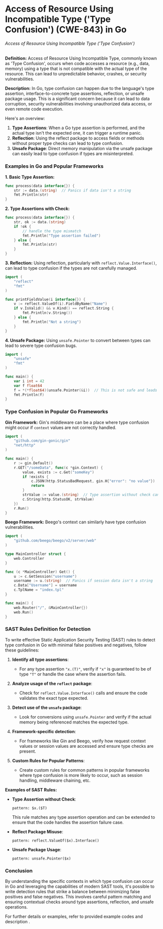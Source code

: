 # Access of Resource Using Incompatible Type ('Type Confusion') (CWE-843) in Go

###### Access of Resource Using Incompatible Type ('Type Confusion')

**Definition:**
Access of Resource Using Incompatible Type, commonly known as 'Type Confusion', occurs when code accesses a resource (e.g., data, memory) using a type that is not compatible with the actual type of the resource. This can lead to unpredictable behavior, crashes, or security vulnerabilities.

**Description:**
In Go, type confusion can happen due to the language's type assertion, interface-to-concrete type assertions, reflection, or unsafe package usage. This is a significant concern because it can lead to data corruption, security vulnerabilities involving unauthorized data access, or even remote code execution.

Here's an overview:

1. **Type Assertions**: When a Go type assertion is performed, and the actual type isn't the expected one, it can trigger a runtime panic.
2. **Reflection**: Using the reflect package to access fields or methods without proper type checks can lead to type confusion.
3. **Unsafe Package**: Direct memory manipulation via the unsafe package can easily lead to type confusion if types are misinterpreted.

### Examples in Go and Popular Frameworks

**1. Basic Type Assertion:**
```go
func process(data interface{}) {
    str := data.(string)  // Panics if data isn't a string
    fmt.Println(str)
}
```

**2. Type Assertions with Check:**
```go
func process(data interface{}) {
    str, ok := data.(string)
    if !ok {
        // handle the type mismatch
        fmt.Println("Type assertion failed")
    } else {
        fmt.Println(str)
    }
}
```

**3. Reflection:**
Using reflection, particularly with `reflect.Value.Interface()`, can lead to type confusion if the types are not carefully managed.
```go
import (
    "reflect"
    "fmt"
)

func printFieldValue(i interface{}) {
    v := reflect.ValueOf(i).FieldByName("Name")
    if v.IsValid() && v.Kind() == reflect.String {
        fmt.Println(v.String())
    } else {
        fmt.Println("Not a string")
    }
}
```

**4. Unsafe Package:**
Using `unsafe.Pointer` to convert between types can lead to severe type confusion bugs.
```go
import (
    "unsafe"
    "fmt"
)

func main() {
    var i int = 42
    var f float64
    f = *(*float64)(unsafe.Pointer(&i))  // This is not safe and leads to type confusion
    fmt.Println(f)
}
```

### Type Confusion in Popular Go Frameworks

**Gin Framework:**
Gin's middleware can be a place where type confusion might occur if `context` values are not correctly handled.
```go
import (
    "github.com/gin-gonic/gin"
    "net/http"
)

func main() {
    r := gin.Default()
    r.GET("/someData", func(c *gin.Context) {
        value, exists := c.Get("someKey")
        if !exists {
            c.JSON(http.StatusBadRequest, gin.H{"error": "no value"})
            return
        }
        strValue := value.(string)  // Type assertion without check can panic if the type isn't string
        c.String(http.StatusOK, strValue)
    })
    r.Run()
}
```

**Beego Framework:**
Beego's context can similarly have type confusion vulnerabilities.
```go
import (
    "github.com/beego/beego/v2/server/web"
)

type MainController struct {
    web.Controller
}

func (c *MainController) Get() {
    u := c.GetSession("username")
    username := u.(string)  // Panics if session data isn't a string
    c.Data["Username"] = username
    c.TplName = "index.tpl"
}

func main() {
    web.Router("/", &MainController{})
    web.Run()
}
```

### SAST Rules Definition for Detection

To write effective Static Application Security Testing (SAST) rules to detect type confusion in Go with minimal false positives and negatives, follow these guidelines:

1. **Identify all type assertions**:
   - For any type assertion `"x.(T)"`, verify if `"x"` is guaranteed to be of type `"T"` or handle the case where the assertion fails.

2. **Analyze usage of the `reflect` package**:
   - Check for `reflect.Value.Interface()` calls and ensure the code validates the exact type expected.

3. **Detect use of the `unsafe` package**:
   - Look for conversions using `unsafe.Pointer` and verify if the actual memory being referenced matches the expected type.

4. **Framework-specific detection**:
   - For frameworks like Gin and Beego, verify how request context values or session values are accessed and ensure type checks are present.

5. **Custom Rules for Popular Patterns**:
   - Create custom rules for common patterns in popular frameworks where type confusion is more likely to occur, such as session handling, middleware chaining, etc.

**Examples of SAST Rules:**

- **Type Assertion without Check**:
  ```plaintext
  pattern: $x.($T)
  ```
  This rule matches any type assertion operation and can be extended to ensure that the code handles the assertion failure case.

- **Reflect Package Misuse**:
  ```plaintext
  pattern: reflect.ValueOf($x).Interface()
  ```

- **Unsafe Package Usage**:
  ```plaintext
  pattern: unsafe.Pointer($x)
  ```

### Conclusion

By understanding the specific contexts in which type confusion can occur in Go and leveraging the capabilities of modern SAST tools, it's possible to write detection rules that strike a balance between minimizing false positives and false negatives. This involves careful pattern matching and ensuring contextual checks around type assertions, reflection, and unsafe operations.

For further details or examples, refer to provided example codes and description .